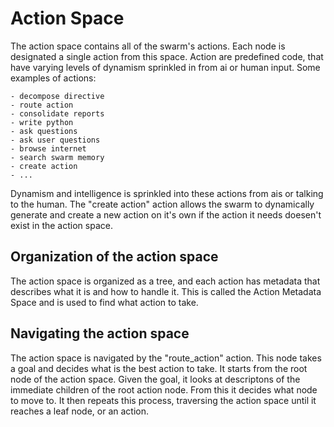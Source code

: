 # Action Space
The action space contains all of the swarm's actions. Each node is designated a single action from this space. Action are predefined code, that have varying levels of dynamism sprinkled in from ai or human input. Some examples of actions:

    - decompose directive
    - route action
    - consolidate reports
    - write python
    - ask questions
    - ask user questions
    - browse internet
    - search swarm memory
    - create action
    - ...

Dynamism and intelligence is sprinkled into these actions from ais or talking to the human. The "create action" action allows the swarm to dynamically generate and create a new action on it's own if the action it needs doesen't exist in the action space. 

## Organization of the action space
The action space is organized as a tree, and each action has metadata that describes what it is and how to handle it. This is called the Action Metadata Space and is used to find what action to take.

## Navigating the action space
The action space is navigated by the "route_action" action. This node takes a goal and decides what is the best action to take. It starts from the root node of the action space. Given the goal, it looks at descriptons of the immediate children of the root action node. From this it decides what node to move to. It then repeats this process, traversing the action space until it reaches a leaf node, or an action.
